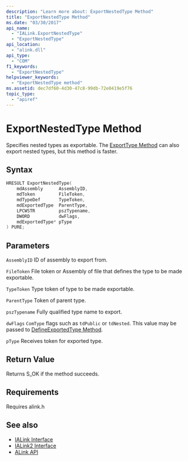 ```yaml
---
description: "Learn more about: ExportNestedType Method"
title: "ExportNestedType Method"
ms.date: "03/30/2017"
api_name:
  - "IALink.ExportNestedType"
  - "ExportNestedType"
api_location:
  - "alink.dll"
api_type:
  - "COM"
f1_keywords:
  - "ExportNestedType"
helpviewer_keywords:
  - "ExportNestedType method"
ms.assetid: dec7df60-4d30-47c8-99db-72e0419e5f76
topic_type:
  - "apiref"
---
```

# ExportNestedType Method

Specifies nested types as exportable. The [ExportType Method](exporttype-method.md) can also export nested types, but this method is faster.

## Syntax

```cpp
HRESULT ExportNestedType(
    mdAssembly      AssemblyID,
    mdToken         FileToken,
    mdTypeDef       TypeToken,
    mdExportedType  ParentType,
    LPCWSTR         pszTypename,
    DWORD           dwFlags,
    mdExportedType* pType
) PURE;
```

## Parameters

 `AssemblyID`
 ID of assembly to export from.

 `FileToken`
 File token or Assembly of file that defines the type to be made exportable.

 `TypeToken`
 Type token of type to be made exportable.

 `ParentType`
 Token of parent type.

 `pszTypename`
 Fully qualified type name to export.

 `dwFlags`
 `ComType` flags such as `tdPublic` or `tdNested`. This value may be passed to [DefineExportedType Method](../../../core/unmanaged-api/metadata/interfaces/imetadataassemblyemit-defineexportedtype-method.md).

 `pType`
 Receives token for exported type.

## Return Value

 Returns S_OK if the method succeeds.

## Requirements

 Requires alink.h

## See also

- [IALink Interface](ialink-interface.md)
- [IALink2 Interface](ialink2-interface.md)
- [ALink API](index.md)
